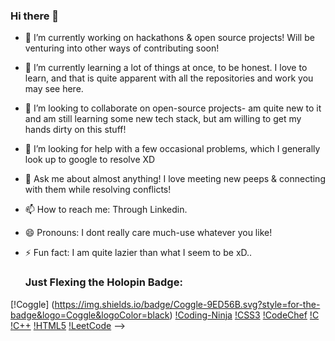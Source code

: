 ### Hi there 👋

<!--
**Anishbhaduri/Anishbhaduri** is a ✨ _special_ ✨ repository because its `README.md` (this file) appears on your GitHub profile.

Here are some ideas to get you started:
-->

- 🔭 I’m currently working on hackathons & open source projects! Will be venturing into other ways of contributing soon!
- 🌱 I’m currently learning a lot of things at once, to be honest. I love to learn, and that is quite apparent with all the repositories and work you may see here.
- 👯 I’m looking to collaborate on open-source projects- am quite new to it and am still learning some new tech stack, but am willing to get my hands dirty on this stuff!
- 🤔 I’m looking for help with a few occasional problems, which I generally look up to google to resolve XD
- 💬 Ask me about almost anything! I love meeting new peeps & connecting with them while resolving conflicts!
- 📫 How to reach me: Through Linkedin.
- 😄 Pronouns:  I dont really care much-use whatever you like!
- ⚡ Fun fact: I am quite lazier than what I seem to be xD..

  ### Just Flexing the Holopin Badge:
 [!Coggle] (https://img.shields.io/badge/Coggle-9ED56B.svg?style=for-the-badge&logo=Coggle&logoColor=black)
  [!Coding-Ninja](https://img.shields.io/badge/Coding%20Ninjas-DD6620.svg?style=for-the-badge&logo=Coding-Ninjas&logoColor=white)
  [!CSS3](https://img.shields.io/badge/CSS3-1572B6.svg?style=for-the-badge&logo=CSS3&logoColor=white)
  [!CodeChef](https://img.shields.io/badge/CodeChef-5B4638.svg?style=for-the-badge&logo=CodeChef&logoColor=white)
  [!C](https://img.shields.io/badge/C-A8B9CC.svg?style=for-the-badge&logo=C&logoColor=black)
  [!C++](https://img.shields.io/badge/C++-00599C.svg?style=for-the-badge&logo=C++&logoColor=white)
  [!HTML5](https://img.shields.io/badge/HTML5-E34F26.svg?style=for-the-badge&logo=HTML5&logoColor=white)
  [!LeetCode](https://img.shields.io/badge/LeetCode-FFA116.svg?style=for-the-badge&logo=LeetCode&logoColor=white)
-->
